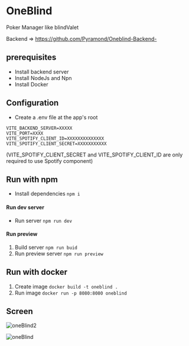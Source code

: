 # OneBlind
 Poker Manager like blindValet

 Backend => https://github.com/Pyramond/Oneblind-Backend-


## prerequisites

- Install backend server 
- Install NodeJs and Npn
- Install Docker


## Configuration

- Create a .env file at the app's root
```
VITE_BACKEND_SERVER=XXXXX
VITE_PORT=XXXX
VITE_SPOTIFY_CLIENT_ID=XXXXXXXXXXXXXX
VITE_SPOTIFY_CLIENT_SECRET=XXXXXXXXXXX
```
(VITE_SPOTIFY_CLIENT_SECRET and VITE_SPOTIFY_CLIENT_ID are only required to use Spotify component)


## Run with npm 

-  Install dependencies ```npm i```

#### Run dev server

- Run server ```npm run dev```

#### Run preview

1. Build server ```npm run buid```
2. Run preview server ```npm run preview```


## Run with docker

1. Create image ```docker build -t oneblind .```
2. Run image ```docker run -p 8080:8080 oneblind```


## Screen
![oneBlind2](https://github.com/Pyramond/OneBlind/assets/83555414/30f38276-9889-41a2-83b5-1ef541980829)

![oneBlind](https://github.com/Pyramond/OneBlind/assets/83555414/b0e7a2a5-e026-49fd-88e0-8f7909c8bc9f)
